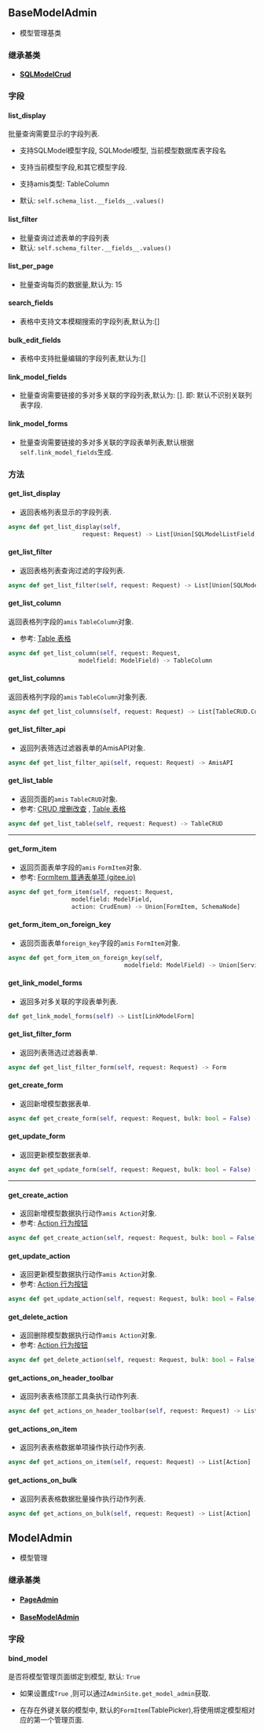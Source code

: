 ## BaseModelAdmin

- 模型管理基类

### 继承基类

- #### [SQLModelCrud](../../fastapi_crud/SQLModelCrud)



### 字段

#### list_display

批量查询需要显示的字段列表.
- 支持SQLModel模型字段, SQLModel模型, 当前模型数据库表字段名
- 支持当前模型字段,和其它模型字段. 
- 支持amis类型:  TableColumn

- 默认: `self.schema_list.__fields__.values()`

#### list_filter

- 批量查询过滤表单的字段列表
- 默认: `self.schema_filter.__fields__.values()`

#### list_per_page

- 批量查询每页的数据量,默认为: 15

#### search_fields

- 表格中支持文本模糊搜索的字段列表,默认为:[]

#### bulk_edit_fields

- 表格中支持批量编辑的字段列表,默认为:[]

#### link_model_fields

- 批量查询需要链接的多对多关联的字段列表,默认为: []. 即: 默认不识别关联列表字段.

#### link_model_forms

- 批量查询需要链接的多对多关联的字段表单列表,默认根据`self.link_model_fields`生成.



### 方法


#### get_list_display

- 返回表格列表显示的字段列表.

```python
async def get_list_display(self, 
                     request: Request) -> List[Union[SQLModelListField, TableCRUD.Column]]
```

#### get_list_filter

- 返回表格列表查询过滤的字段列表.

```python
async def get_list_filter(self, request: Request) -> List[Union[SQLModelListField, FormItem]]
```


#### get_list_column

返回表格列字段的`amis` `TableColumn`对象.

- 参考: [Table 表格](https://baidu.gitee.io/amis/zh-CN/components/table#列配置属性表)

```python
async def get_list_column(self, request: Request, 
                    modelfield: ModelField) -> TableColumn
```

#### get_list_columns

返回表格列字段的`amis` `TableColumn`对象列表.

```python
async def get_list_columns(self, request: Request) -> List[TableCRUD.Column]
```

#### get_list_filter_api

- 返回列表筛选过滤器表单的AmisAPI对象.

```python
async def get_list_filter_api(self, request: Request) -> AmisAPI
```

#### get_list_table

- 返回页面的`amis` `TableCRUD`对象.
- 参考: [CRUD 增删改查](https://baidu.gitee.io/amis/zh-CN/components/crud) , [Table 表格](https://baidu.gitee.io/amis/zh-CN/components/table)

```python
async def get_list_table(self, request: Request) -> TableCRUD
```

---

#### get_form_item

- 返回页面表单字段的`amis` `FormItem`对象.
- 参考: [FormItem 普通表单项 (gitee.io)](https://baidu.gitee.io/amis/zh-CN/components/form/formitem)

```python
async def get_form_item(self, request: Request, 
                  modelfield: ModelField, 
                  action: CrudEnum) -> Union[FormItem, SchemaNode]
```


#### get_form_item_on_foreign_key

- 返回页面表单`foreign_key`字段的`amis` `FormItem`对象.

```python
async def get_form_item_on_foreign_key(self, 
                                 modelfield: ModelField) -> Union[Service, SchemaNode]
```

#### get_link_model_forms

- 返回多对多关联的字段表单列表.

```python
def get_link_model_forms(self) -> List[LinkModelForm]
```

#### get_list_filter_form

- 返回列表筛选过滤器表单.

```python
async def get_list_filter_form(self, request: Request) -> Form
```

#### get_create_form

- 返回新增模型数据表单.

```python
async def get_create_form(self, request: Request, bulk: bool = False) -> Form
```

#### get_update_form

- 返回更新模型数据表单.

```python
async def get_update_form(self, request: Request, bulk: bool = False) -> Form
```

---

#### get_create_action

- 返回新增模型数据执行动作`amis Action`对象.
- 参考: [Action 行为按钮](https://baidu.gitee.io/amis/zh-CN/components/action?page=1#弹框)

```python
async def get_create_action(self, request: Request, bulk: bool = False) -> Optional[Action]
```

#### get_update_action

- 返回更新模型数据执行动作`amis Action`对象.
- 参考: [Action 行为按钮](https://baidu.gitee.io/amis/zh-CN/components/action?page=1#弹框)

```python
async def get_update_action(self, request: Request, bulk: bool = False) -> Optional[Action]
```

#### get_delete_action

- 返回删除模型数据执行动作`amis Action`对象.
- 参考: [Action 行为按钮](https://baidu.gitee.io/amis/zh-CN/components/action?page=1#弹框)

```python
async def get_delete_action(self, request: Request, bulk: bool = False) -> Optional[Action]
```

#### get_actions_on_header_toolbar

- 返回列表表格顶部工具条执行动作列表.

```python
async def get_actions_on_header_toolbar(self, request: Request) -> List[Action]
```

#### get_actions_on_item

- 返回列表表格数据单项操作执行动作列表.

```python
async def get_actions_on_item(self, request: Request) -> List[Action]
```

#### get_actions_on_bulk

- 返回列表表格数据批量操作执行动作列表.

```python
async def get_actions_on_bulk(self, request: Request) -> List[Action]
```



## ModelAdmin

- 模型管理

### 继承基类

- #### [PageAdmin](./PageAdmin)

- #### [BaseModelAdmin](#BaseModelAdmin)

  


### 字段

#### bind_model

是否将模型管理页面绑定到模型, 默认: `True`

- 如果设置成`True` ,则可以通过`AdminSite.get_model_admin`获取.

- 在存在外键关联的模型中, 默认的`FormItem`(TablePicker),将使用绑定模型相对应的第一个管理页面.

